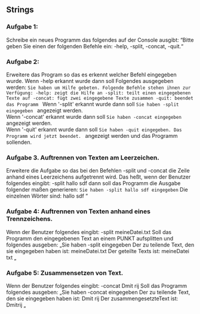 ## Strings 

### Aufgabe 1:
Schreibe ein neues Programm das folgendes auf der Console ausgibt:
“Bitte geben Sie einen der folgenden Befehle ein: -help, -split, -concat, -quit.“
 
### Aufgabe 2:
Erweitere das Program so das es erkennt welcher Befehl eingegeben wurde.
Wenn -help erkannt wurde dann soll Folgendes ausgegeben werden:
`Sie haben um Hilfe gebeten. Folgende Befehle stehen ihnen zur Verfügung:
-help: zeigt die Hilfe an
-split: teilt einen eingegebenen Texte auf
-concat: fügt zwei eingegebene Texte zusammen
-quit: beendet das Programm
`
Wenn '-split' erkannt wurde dann soll `Sie haben -split eingegeben ` angezeigt werden.  
Wenn '-concat' erkannt wurde dann soll  `Sie haben -concat eingegeben ` angezeigt werden.  
Wenn '-quit' erkannt wurde dann soll  `Sie haben -quit eingegeben. Das Programm wird jetzt beendet. ` angezeigt werden und das Programm sollenden.  
 
### Aufgabe 3. Auftrennen von Texten am Leerzeichen.
Erweitere die Aufgabe so das bei den Befehlen -split und -concat die Zeile anhand eines Leerzeichens aufgetrennt wird.
Das heßt, wenn der Benutzer folgendes eingibt: -split hallo sdf dann soll das Programm die Ausgabe folgender maßen generieren:
`Sie haben -split hallo sdf eingegeben`
Die einzelnen Wörter sind:
hallo
sdf
“
 
### Aufgabe 4: Auftrennen von Texten anhand eines Trennzeichens.
Wenn der Benutzer folgendes eingibt:
-split meineDatei.txt
Soll das Programm den eingegebenen Text an einem PUNKT aufsplitten und folgendes ausgeben:
„Sie haben -split eingegeben
Der zu teilende Text, den sie eingegeben haben ist: meineDatei.txt
Der geteilte Texts ist:
meineDatei
txt
„
 
### Aufgabe 5: Zusammensetzen von Text.
Wenn der Benutzer folgendes eingibt:
-concat Dmit rij
Soll das Programm folgendes ausgeben:
„Sie haben -concat eingegeben
Der zu teilende Text, den sie eingegeben haben ist: Dmit rij
Der zusammengesetzteText ist:
Dmitrij
„
